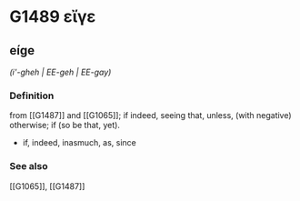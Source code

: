 # G1489 εἴγε

## eíge

_(i'-gheh | EE-geh | EE-gay)_

### Definition

from [[G1487]] and [[G1065]]; if indeed, seeing that, unless, (with negative) otherwise; if (so be that, yet).

- if, indeed, inasmuch, as, since

### See also

[[G1065]], [[G1487]]

